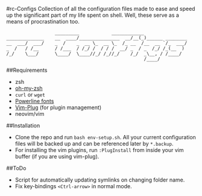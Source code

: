 #rc-Configs
Collection of all the configuration files made to ease and speed up the significant part of my life spent on shell. Well, these serve as a means of procrastination too.

```
                  _________            ____________
______________    __  ____/_______________  __/__(_)______ ________
__  ___/  ___/    _  /    _  __ \_  __ \_  /_ __  /__  __ `/_  ___/
_  /   / /__      / /___  / /_/ /  / / /  __/ _  / _  /_/ /_(__  )
/_/    \___/      \____/  \____//_/ /_//_/    /_/  _\__, / /____/
                                                   /____/
```

##Requirements
* zsh
* [oh-my-zsh](https://github.com/powerline/fonts#powerline-fonts)
* `curl` or `wget`
* [Powerline fonts](https://github.com/powerline/fonts#powerline-fonts)
* [Vim-Plug](https://github.com/junegunn/vim-plug#installation) (for plugin management)
* neovim/vim

##Installation
* Clone the repo and run `bash env-setup.sh`. All your current configuration files will be backed up and can be referenced later by `*.backup`.
* For installing the vim plugins, run `:PlugInstall` from inside your vim buffer (if you are using vim-plug).

##ToDo
* Script for automatically updating symlinks on changing folder name.
* Fix key-bindings `<Ctrl-arrow>` in normal mode.
